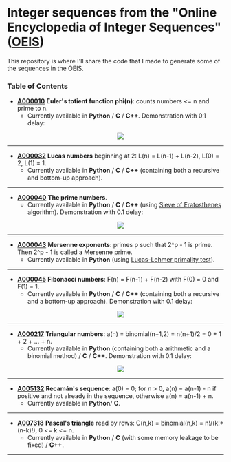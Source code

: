 # Integer sequences from the "Online Encyclopedia of Integer Sequences" ([OEIS](https://oeis.org/))

This repository is where I'll share the code that I made to generate some of the sequences in the OEIS.

### Table of Contents
+ **[A000010](https://oeis.org/A000010)** **Euler's totient function phi(n)**: counts numbers <= n and prime to n.
   - Currently available in **Python** / **C** / **C++**. Demonstration with 0.1 delay: 
   <p align="center">
      <img src="https://media.giphy.com/media/LRZWOzi1JKhYd9V4KP/giphy.gif">
   </p>

---

+ **[A000032](https://oeis.org/A000032)** **Lucas numbers** beginning at 2: L(n) = L(n-1) + L(n-2), L(0) = 2, L(1) = 1.
   - Currently available in **Python** / **C** / **C++** (containing both a recursive and bottom-up approach).

---

+ **[A000040](https://oeis.org/A000040)** **The prime numbers**.
   - Currently available in **Python** / **C** / **C++** (using [Sieve of Eratosthenes](https://en.wikipedia.org/wiki/Sieve_of_Eratosthenes) algorithm). Demonstration with 0.1 delay:
   <p align="center">
      <img src="https://media.giphy.com/media/RgzKjn78GsdWGenYt8/giphy.gif">
   </p>
  
---

+ **[A000043](https://oeis.org/A000043)** **Mersenne exponents**: primes p such that 2^p - 1 is prime. Then 2^p - 1 is called a Mersenne prime.
   - Currently available in **Python** (using [Lucas-Lehmer primality test](https://en.wikipedia.org/wiki/Lucas%E2%80%93Lehmer_primality_test)).

---

+ **[A000045](https://oeis.org/A000045)** **Fibonacci numbers**: F(n) = F(n-1) + F(n-2) with F(0) = 0 and F(1) = 1.
   - Currently available in **Python** / **C** / **C++** (containing both a recursive and a bottom-up approach). Demonstration with 0.1 delay:
   <p align="center">
      <img src="https://media.giphy.com/media/UpDraH9RuxjXyz5qy4/giphy.gif">
   </p>
  
---

+ **[A000217](https://oeis.org/A000217)** **Triangular numbers**: a(n) = binomial(n+1,2) = n(n+1)/2 = 0 + 1 + 2 + ... + n.
   - Currently available in **Python** (containing both a arithmetic and a binomial method) / **C** / **C++**. Demonstration with 0.1 delay:
   <p align="center">
      <img src="https://media.giphy.com/media/dVbo5vn5ktHLJig3nu/giphy.gif">
   </p>

---

+ **[A005132](https://oeis.org/A005132)** **Recamán's sequence**: a(0) = 0; for n > 0, a(n) = a(n-1) - n if positive and not already in the sequence, otherwise a(n) = a(n-1) + n.
   - Currently available in **Python**/ **C**.
  
---

+ **[A007318](https://oeis.org/A007318)** **Pascal's triangle** read by rows: C(n,k) = binomial(n,k) = n!/(k!*(n-k)!), 0 <= k <= n.
   - Currently available in **Python** / **C** (with some memory leakage to be fixed) / **C++**.

---
